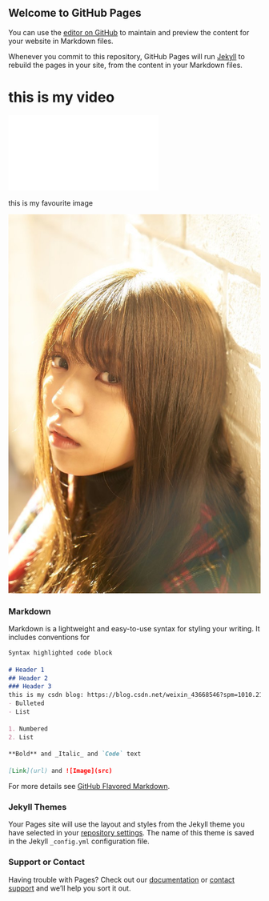 ## Welcome to GitHub Pages

You can use the [editor on GitHub](https://github.com/kosakafish/kosakafish.github.io/edit/main/README.md) to maintain and preview the content for your website in Markdown files.

Whenever you commit to this repository, GitHub Pages will run [Jekyll](https://jekyllrb.com/) to rebuild the pages in your site, from the content in your Markdown files.

<h1>this is my video</h1>

<iframe src="//player.bilibili.com/player.html?aid=843033576&bvid=BV1U54y167af&cid=263095430&page=1" scrolling="no" border="0" frameborder="no" framespacing="0" allowfullscreen="true"> </iframe>

this is my favourite image

![yui](pic/yui.jpg?raw=true)

### Markdown

Markdown is a lightweight and easy-to-use syntax for styling your writing. It includes conventions for

```markdown
Syntax highlighted code block

# Header 1
## Header 2
### Header 3
this is my csdn blog: https://blog.csdn.net/weixin_43668546?spm=1010.2135.3001.5113
- Bulleted
- List

1. Numbered
2. List

**Bold** and _Italic_ and `Code` text

[Link](url) and ![Image](src)
```

For more details see [GitHub Flavored Markdown](https://guides.github.com/features/mastering-markdown/).

### Jekyll Themes

Your Pages site will use the layout and styles from the Jekyll theme you have selected in your [repository settings](https://github.com/kosakafish/kosakafish.github.io/settings). The name of this theme is saved in the Jekyll `_config.yml` configuration file.

### Support or Contact

Having trouble with Pages? Check out our [documentation](https://docs.github.com/categories/github-pages-basics/) or [contact support](https://github.com/contact) and we’ll help you sort it out.

